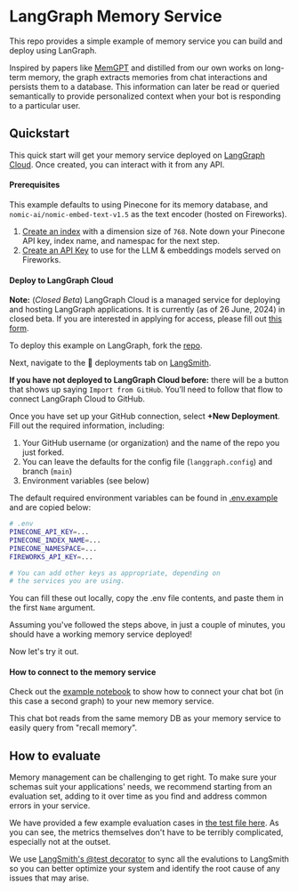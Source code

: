 # LangGraph Memory Service

This repo provides a simple example of memory service you can build and deploy using LanGraph.

Inspired by papers like [MemGPT](https://memgpt.ai/) and distilled from our own works on long-term memory, the graph
extracts memories from chat interactions and persists them to a database. This information can later be read or queried semantically
to provide personalized context when your bot is responding to a particular user.

## Quickstart

This quick start will get your memory service deployed on [LangGraph Cloud](https://langchain-ai.github.io/langgraph/cloud/). Once created, you can interact with it from any API.

#### Prerequisites

This example defaults to using Pinecone for its memory database, and `nomic-ai/nomic-embed-text-v1.5` as the text encoder (hosted on Fireworks).

1. [Create an index](https://docs.pinecone.io/reference/api/control-plane/create_index) with a dimension size of `768`. Note down your Pinecone API key, index name, and namespac for the next step.
2. [Create an API Key](https://fireworks.ai/api-keys) to use for the LLM & embeddings models served on Fireworks.

#### Deploy to LangGraph Cloud

**Note:** (_Closed Beta_) LangGraph Cloud is a managed service for deploying and hosting LangGraph applications. It is currently (as of 26 June, 2024) in closed beta. If you are interested in applying for access, please fill out [this form](https://www.langchain.com/langgraph-cloud-beta).

To deploy this example on LangGraph, fork the [repo](https://github.com/langchain-ai/langgraph-memory).

Next, navigate to the 🚀 deployments tab on [LangSmith](https://smith.langchain.com/o/ebbaf2eb-769b-4505-aca2-d11de10372a4/).

**If you have not deployed to LangGraph Cloud before:** there will be a button that shows up saying `Import from GitHub`. You’ll need to follow that flow to connect LangGraph Cloud to GitHub.

Once you have set up your GitHub connection, select **+New Deployment**. Fill out the required information, including:

1. Your GitHub username (or organization) and the name of the repo you just forked.
2. You can leave the defaults for the config file (`langgraph.config`) and branch (`main`)
3. Environment variables (see below)

The default required environment variables can be found in [.env.example](.env.example) and are copied below:

```bash
# .env
PINECONE_API_KEY=...
PINECONE_INDEX_NAME=...
PINECONE_NAMESPACE=...
FIREWORKS_API_KEY=...

# You can add other keys as appropriate, depending on
# the services you are using.
```

You can fill these out locally, copy the .env file contents, and paste them in the first `Name` argument.

Assuming you've followed the steps above, in just a couple of minutes, you should have a working memory service deployed!

Now let's try it out.

#### How to connect to the memory service

Check out the [example notebook](./example.ipynb) to show how to connect your chat bot (in this case a second graph) to your new memory service.

This chat bot reads from the same memory DB as your memory service to easily query from "recall memory".

## How to evaluate

Memory management can be challenging to get right. To make sure your schemas suit your applications' needs, we recommend starting from an evaluation set,
adding to it over time as you find and address common errors in your service.

We have provided a few example evaluation cases in [the test file here](./tests/evals/test_memories.py). As you can see, the metrics themselves don't have to be terribly complicated,
especially not at the outset.

We use [LangSmith's @test decorator](https://docs.smith.langchain.com/how_to_guides/evaluation/unit_testing#write-a-test) to sync all the evalutions to LangSmith so you can better optimize your system and identify the root cause of any issues that may arise.
